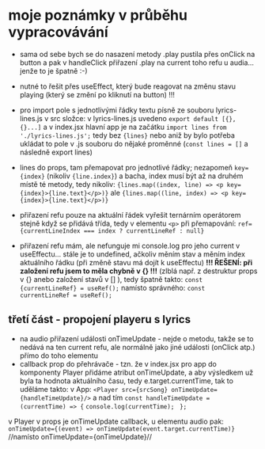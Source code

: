 # moje poznámky v průběhu vypracovávání

- sama od sebe bych se do nasazení metody .play pustila přes onClick na button a pak v handleClick přiřazení .play na current toho refu u audia... jenže to je špatně :-)
- nutné to řešit přes useEffect, který bude reagovat na změnu stavu playing (který se změní po kliknutí na button) !!!

- pro import pole s jednotlivými řádky textu písně ze souboru lyrics-lines.js v src složce: v lyrics-lines.js uvedeno `export default [{}, {}...]` a v index.jsx hlavní app je na začátku `import lines from './lyrics-lines.js';` tedy bez `{lines}` nebo aniž by bylo potřeba ukládat to pole v .js souboru do nějaké proměnné (`const lines = []` a následně export lines)
- lines do props, tam přemapovat pro jednotlivé řádky; nezapomeň `key={index}` (nikoliv `{line.index}`) a bacha, index musí být až na druhém místě té metody, tedy nikoliv:
`{lines.map((index, line) => <p key={index}>{line.text}</p>)}` ale
`{lines.map((line, index) => <p key={index}>{line.text}</p>)}`

- přiřazení refu pouze na aktuální řádek vyřešit ternárním operátorem stejně když se přidává třída, tedy v elementu `<p>` při přemapování:
`ref={currentLineIndex === index ? currentLineRef : null}`

- přiřazení refu mám, ale nefunguje mi console.log pro jeho current v useEffectu... stále je to undefined, ačkoliv měním stav a měním index aktuálního řádku (při změně stavu má dojít k useEffectu)
**!!! ŘEŠENÍ: při založení refu jsem to měla chybně v {} !!!** (zlblá např. z destruktur props v {} anebo založení stavů v [] ), tedy špatně takto:
`const {currentLineRef} = useRef();`
namísto správného:
`const currentLineRef = useRef();`

## třetí část - propojení playeru s lyrics
- na audio přiřazení události onTimeUpdate - nejde o metodu, takže se to nedává na ten current refu, ale normálně jako jiné události (onClick atp.) přímo do toho elementu
- callback prop do přehrávače - tzn. že v index.jsx pro app do komponenty Player přidáme atribut onTimeUpdate, a aby výsledkem už byla ta hodnota aktuálního času, tedy e.target.currentTime, tak to uděláme takto:
v App:
`<Player src={srcSong} onTimeUpdate={handleTimeUpdate}/>`
a nad tím
`const handleTimeUpdate = (currentTime) => {`
    `console.log(currentTime);`
 ` };`

v Player v props je onTimeUpdate callback, u elementu audio pak:
`onTimeUpdate={(event) => onTimeUpdate(event.target.currentTime)}`
//namísto onTimeUpdate={onTimeUpdate}//
